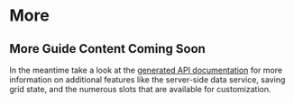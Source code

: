 # More

## More Guide Content Coming Soon

In the meantime take a look at the [generated API documentation](/generated/) for more information on additional features like the server-side data service, saving grid state, and the numerous slots that are available for customization.